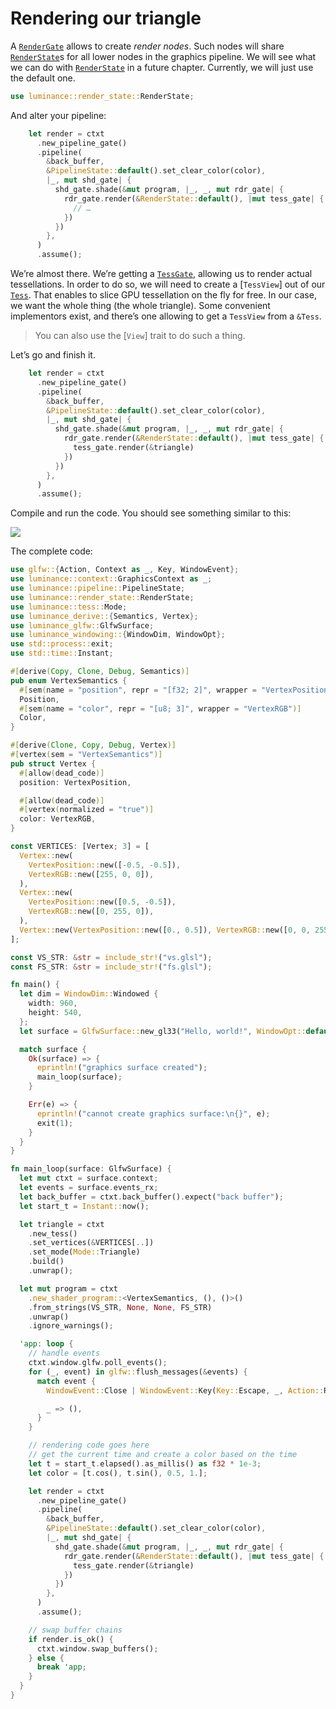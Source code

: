 # Rendering our triangle

A [`RenderGate`] allows to create _render nodes_. Such nodes will share [`RenderState`]s for all
lower nodes in the graphics pipeline. We will see what we can do with [`RenderState`] in a future
chapter. Currently, we will just use the default one.

```rust
use luminance::render_state::RenderState;
```

And alter your pipeline:

```rust
    let render = ctxt
      .new_pipeline_gate()
      .pipeline(
        &back_buffer,
        &PipelineState::default().set_clear_color(color),
        |_, mut shd_gate| {
          shd_gate.shade(&mut program, |_, _, mut rdr_gate| {
            rdr_gate.render(&RenderState::default(), |mut tess_gate| {
              // …
            })
          })
        },
      )
      .assume();
```

We’re almost there. We’re getting a [`TessGate`], allowing us to render actual tessellations. In
order to do so, we will need to create a [`TessView`] out of our [`Tess`]. That enables to slice
GPU tessellation on the fly for free. In our case, we want the whole thing (the whole triangle).
Some convenient implementors exist, and there’s one allowing to get a `TessView` from a `&Tess`.

> You can also use the [`View`] trait to do such a thing.

Let’s go and finish it.

```rust
    let render = ctxt
      .new_pipeline_gate()
      .pipeline(
        &back_buffer,
        &PipelineState::default().set_clear_color(color),
        |_, mut shd_gate| {
          shd_gate.shade(&mut program, |_, _, mut rdr_gate| {
            rdr_gate.render(&RenderState::default(), |mut tess_gate| {
              tess_gate.render(&triangle)
            })
          })
        },
      )
      .assume();
```

Compile and run the code. You should see something similar to this:

![](imgs/your_first_triangle.png)

The complete code:

```rust
use glfw::{Action, Context as _, Key, WindowEvent};
use luminance::context::GraphicsContext as _;
use luminance::pipeline::PipelineState;
use luminance::render_state::RenderState;
use luminance::tess::Mode;
use luminance_derive::{Semantics, Vertex};
use luminance_glfw::GlfwSurface;
use luminance_windowing::{WindowDim, WindowOpt};
use std::process::exit;
use std::time::Instant;

#[derive(Copy, Clone, Debug, Semantics)]
pub enum VertexSemantics {
  #[sem(name = "position", repr = "[f32; 2]", wrapper = "VertexPosition")]
  Position,
  #[sem(name = "color", repr = "[u8; 3]", wrapper = "VertexRGB")]
  Color,
}

#[derive(Clone, Copy, Debug, Vertex)]
#[vertex(sem = "VertexSemantics")]
pub struct Vertex {
  #[allow(dead_code)]
  position: VertexPosition,

  #[allow(dead_code)]
  #[vertex(normalized = "true")]
  color: VertexRGB,
}

const VERTICES: [Vertex; 3] = [
  Vertex::new(
    VertexPosition::new([-0.5, -0.5]),
    VertexRGB::new([255, 0, 0]),
  ),
  Vertex::new(
    VertexPosition::new([0.5, -0.5]),
    VertexRGB::new([0, 255, 0]),
  ),
  Vertex::new(VertexPosition::new([0., 0.5]), VertexRGB::new([0, 0, 255])),
];

const VS_STR: &str = include_str!("vs.glsl");
const FS_STR: &str = include_str!("fs.glsl");

fn main() {
  let dim = WindowDim::Windowed {
    width: 960,
    height: 540,
  };
  let surface = GlfwSurface::new_gl33("Hello, world!", WindowOpt::default().set_dim(dim));

  match surface {
    Ok(surface) => {
      eprintln!("graphics surface created");
      main_loop(surface);
    }

    Err(e) => {
      eprintln!("cannot create graphics surface:\n{}", e);
      exit(1);
    }
  }
}

fn main_loop(surface: GlfwSurface) {
  let mut ctxt = surface.context;
  let events = surface.events_rx;
  let back_buffer = ctxt.back_buffer().expect("back buffer");
  let start_t = Instant::now();

  let triangle = ctxt
    .new_tess()
    .set_vertices(&VERTICES[..])
    .set_mode(Mode::Triangle)
    .build()
    .unwrap();

  let mut program = ctxt
    .new_shader_program::<VertexSemantics, (), ()>()
    .from_strings(VS_STR, None, None, FS_STR)
    .unwrap()
    .ignore_warnings();

  'app: loop {
    // handle events
    ctxt.window.glfw.poll_events();
    for (_, event) in glfw::flush_messages(&events) {
      match event {
        WindowEvent::Close | WindowEvent::Key(Key::Escape, _, Action::Release, _) => break 'app,

        _ => (),
      }
    }

    // rendering code goes here
    // get the current time and create a color based on the time
    let t = start_t.elapsed().as_millis() as f32 * 1e-3;
    let color = [t.cos(), t.sin(), 0.5, 1.];

    let render = ctxt
      .new_pipeline_gate()
      .pipeline(
        &back_buffer,
        &PipelineState::default().set_clear_color(color),
        |_, mut shd_gate| {
          shd_gate.shade(&mut program, |_, _, mut rdr_gate| {
            rdr_gate.render(&RenderState::default(), |mut tess_gate| {
              tess_gate.render(&triangle)
            })
          })
        },
      )
      .assume();

    // swap buffer chains
    if render.is_ok() {
      ctxt.window.swap_buffers();
    } else {
      break 'app;
    }
  }
}
```

[`Tess`]: https://docs.rs/luminance/latest/luminance/tess/struct.Tess.html
[`RenderGate`]: https://docs.rs/luminance/latest/luminance/pipeline/struct.RenderGate.html
[`RenderState`]: https://docs.rs/luminance/latest/luminance/render_state/struct.RenderState.html
[`TessGate`]: https://docs.rs/luminance/latest/luminance/pipeline/struct.TessGate.html
